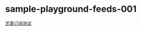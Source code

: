 # sample-playground-feeds-001

<a href="https://wangyironghz.github.io/sample-playground-feeds-001/feeds.json">艺蓉订阅测试</a>
